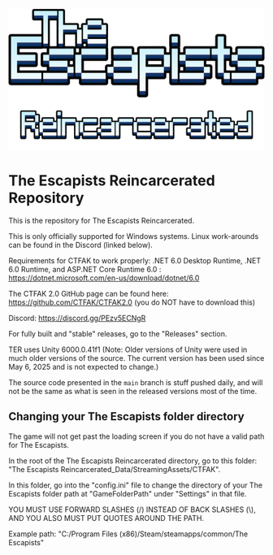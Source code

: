 ![alt text](TheEscapists.png)
![alt text](Reincarcerated.png)

# The Escapists Reincarcerated Repository

This is the repository for The Escapists Reincarcerated.

This is only officially supported for Windows systems. Linux work-arounds can be found in the Discord (linked below).

Requirements for CTFAK to work properly: 
.NET 6.0 Desktop Runtime, .NET 6.0 Runtime, and ASP.NET Core Runtime 6.0 : https://dotnet.microsoft.com/en-us/download/dotnet/6.0

The CTFAK 2.0 GitHub page can be found here: https://github.com/CTFAK/CTFAK2.0 (you do NOT have to download this)

Discord: https://discord.gg/PEzv5ECNgR

For fully built and "stable" releases, go to the "Releases" section.

TER uses Unity 6000.0.41f1 (Note: Older versions of Unity were used in much older versions of the source. The current version has been used since May 6, 2025 and is not expected to change.)

The source code presented in the ```main``` branch is stuff pushed daily, and will not be the same as what is seen in the released versions most of the time.

## Changing your The Escapists folder directory

The game will not get past the loading screen if you do not have a valid path for The Escapists.

In the root of the The Escapists Reincarcerated directory, go to this folder: "The Escapists Reincarcerated_Data/StreamingAssets/CTFAK".

In this folder, go into the "config.ini" file to change the directory of your The Escapists folder path at "GameFolderPath" under "Settings" in that file. 

YOU MUST USE FORWARD SLASHES (/) INSTEAD OF BACK SLASHES (\\), AND YOU ALSO MUST PUT QUOTES AROUND THE PATH.

Example path: "C:/Program Files (x86)/Steam/steamapps/common/The Escapists"

